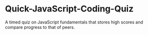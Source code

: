 # Quick-JavaScript-Coding-Quiz
A timed quiz on JavaScript fundamentals that stores high scores and compare progress to that of peers.
